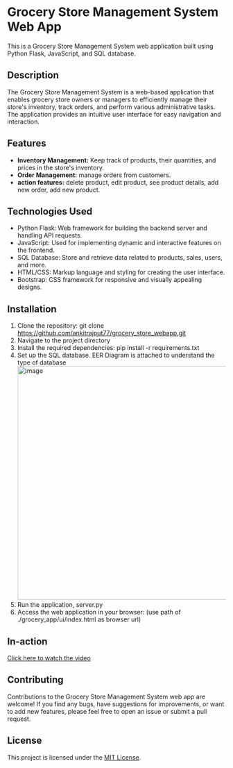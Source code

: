 # Grocery Store Management System Web App

This is a Grocery Store Management System web application built using Python Flask, JavaScript, and SQL database.

## Description

The Grocery Store Management System is a web-based application that enables grocery store owners or managers to efficiently manage their store's inventory, track orders, and perform various administrative tasks. The application provides an intuitive user interface for easy navigation and interaction.

## Features

- **Inventory Management:** Keep track of products, their quantities, and prices in the store's inventory.
- **Order Management:** manage orders from customers.
- **action features:** delete product, edit product, see product details, add new order, add new product.

## Technologies Used

- Python Flask: Web framework for building the backend server and handling API requests.
- JavaScript: Used for implementing dynamic and interactive features on the frontend.
- SQL Database: Store and retrieve data related to products, sales, users, and more.
- HTML/CSS: Markup language and styling for creating the user interface.
- Bootstrap: CSS framework for responsive and visually appealing designs.

## Installation

1. Clone the repository: git clone https://github.com/ankitrajput77/grocery_store_webapp.git
2. Navigate to the project directory
3. Install the required dependencies: pip install -r requirements.txt
4. Set up the SQL database.
EER Diagram is attached to understand the type of database <img width="538" alt="image" src="https://github.com/ankitrajput77/grocery_store_webapp/assets/113281225/d5f5610e-bfb0-4c8e-8291-80c86c100f23">
6. Run the application, server.py
7. Access the web application in your browser: (use path of ./grocery_app/ui/index.html as browser url)

## In-action 

[Click here to watch the video](https://www.dropbox.com/s/md4k7s832kj2tvb/VID_20230612131528.mp4?dl=0)


## Contributing

Contributions to the Grocery Store Management System web app are welcome! If you find any bugs, have suggestions for improvements, or want to add new features, please feel free to open an issue or submit a pull request.

## License

This project is licensed under the [MIT License](LICENSE).



